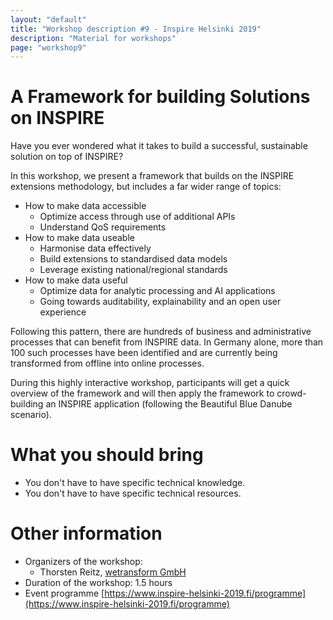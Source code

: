 ```yaml
---
layout: "default"
title: "Workshop description #9 - Inspire Helsinki 2019"
description: "Material for workshops"
page: "workshop9"
---
```


# A Framework for building Solutions on INSPIRE

Have you ever wondered what it takes to build a successful, sustainable solution on top of INSPIRE? 

In this workshop, we present a framework that builds on the INSPIRE extensions methodology, but includes a far wider range of topics:

* How to make data accessible
  * Optimize access through use of additional APIs
  * Understand QoS requirements
* How to make data useable
  * Harmonise data effectively
  * Build extensions to standardised data models
  * Leverage existing national/regional standards
* How to make data useful
  * Optimize data for analytic processing and AI applications
  * Going towards auditability, explainability and an open user experience

Following this pattern, there are hundreds of business and administrative processes that can benefit from INSPIRE data. In Germany alone, more than 100 such processes have been identified and are currently being transformed from offline into online processes.

During this highly interactive workshop, participants will get a quick overview of the framework and will then apply the framework to crowd-building an INSPIRE application (following the Beautiful Blue Danube scenario).

# What you should bring
* You don't have to have specific technical knowledge.
* You don't have to have specific technical resources.

 # Other information

* Organizers of the workshop: 
  * Thorsten Reitz, [wetransform GmbH](https://www.wetransform.to/)
* Duration of the workshop: 1.5 hours
* Event programme [https://www.inspire-helsinki-2019.fi/programme](https://www.inspire-helsinki-2019.fi/programme)
